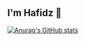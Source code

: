 ## I'm Hafidz 👋

[![Anurag's GitHub stats](https://github-readme-stats.vercel.app/api?username=mabdulhafidz&show_icons=true)](https://github.com/mabdulhafidz/github-readme-stats&show_icons=true)
